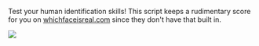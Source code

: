 Test your human identification skills! This script keeps a rudimentary score for you on [whichfaceisreal.com](whichfaceisreal.com) since they don't have that built in.

<img src="https://greasyfork.s3.us-east-2.amazonaws.com/8nsbosax1piv0igtygq9uddq3p6p">

